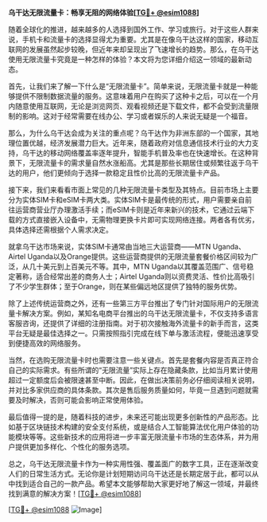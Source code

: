 **乌干达无限流量卡：畅享无阻的网络体验[[TG💪+ @esim1088](https://t.me/s/esim1088)]**

随着全球化的推进，越来越多的人选择到国外工作、学习或旅行。对于这些人群来说，手机卡和流量卡的选择显得尤为重要。尤其是在像乌干达这样的国家，移动互联网的发展虽然起步较晚，但近年来却呈现出了飞速增长的趋势。那么，在乌干达使用无限流量卡究竟是一种怎样的体验？本文将为您详细介绍这一领域的最新动态。

首先，让我们来了解一下什么是“无限流量卡”。简单来说，无限流量卡就是一种能够提供不限制数据流量的服务。这意味着用户在购买了这种卡之后，可以在一个月内随意使用互联网，无论是浏览网页、观看视频还是下载文件，都不会受到流量限制的影响。这对于经常需要在线办公、学习或者娱乐的人来说无疑是一个福音。

那么，为什么乌干达会成为关注的重点呢？乌干达作为非洲东部的一个国家，其地理位置优越，经济发展潜力巨大。近年来，随着政府对信息通信技术行业的大力支持，乌干达的移动网络覆盖率逐年提升，智能手机普及率也在快速增长。在这种背景下，无限流量卡的需求量自然水涨船高。尤其是那些长期居住或频繁往返于乌干达的用户，他们更倾向于选择一款稳定且性价比高的无限流量卡产品。

接下来，我们来看看市面上常见的几种无限流量卡类型及其特点。目前市场上主要分为实体SIM卡和eSIM卡两大类。实体SIM卡是最传统的形式，用户需要亲自前往运营商营业厅办理激活手续；而eSIM卡则是近年来新兴的技术，它通过云端下载的方式直接嵌入设备中，无需物理更换卡片即可实现网络连接。两者各有优劣，具体选择还需根据个人需求决定。

就拿乌干达市场来说，实体SIM卡通常由当地三大运营商——MTN Uganda、Airtel Uganda以及Orange提供。这些运营商提供的无限流量套餐价格区间较为广泛，从几十美元到上百美元不等。其中，MTN Uganda以其覆盖范围广、信号稳定著称，适合经常出差的商务人士；Airtel Uganda则以资费灵活、性价比高吸引了不少学生群体；至于Orange，则在某些偏远地区提供了独特的服务优势。

除了上述传统运营商之外，还有一些第三方平台推出了专门针对国际用户的无限流量卡解决方案。例如，某知名电商平台推出的乌干达无限流量卡，不仅支持多语言客服咨询，还提供了详细的注册指南。对于初次接触海外流量卡的新手而言，这类平台无疑是最佳选择之一。只需按照指引完成在线下单与激活流程，便能迅速享受到便捷高效的网络服务。

当然，在选购无限流量卡时也需要注意一些关键点。首先是套餐内容是否真正符合自己的实际需求。有些所谓的“无限流量”实际上存在隐藏条款，比如当月累计使用超过一定额度后会被限速甚至中断。因此，在做出决策前务必仔细阅读相关说明，并对比多家供应商的具体条款。其次是售后服务质量如何，毕竟一旦遇到问题就需要及时解决，否则可能会影响正常使用体验。

最后值得一提的是，随着科技的进步，未来还可能出现更多创新性的产品形态。比如基于区块链技术构建的安全支付系统，或是结合人工智能算法优化用户体验的功能模块等等。这些新技术的应用将进一步丰富无限流量卡市场的生态体系，并为用户提供更加多样化、个性化的服务选项。

总之，乌干达无限流量卡作为一种实用性强、覆盖面广的数字工具，正在逐渐改变人们的日常生活方式。无论你是计划短期访问乌干达还是长期定居于此，都可以从中找到适合自己的一款产品。希望本文能够帮助大家更好地了解这一领域，并最终找到满意的解决方案！[[TG💪+ @esim1088](https://t.me/s/esim1088)]

[[TG💪+ @esim1088](https://t.me/s/esim1088) ![Image](https://i.postimg.cc/4NQfJmqS/Snipaste-2025-05-13-00-14-12.png)]